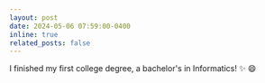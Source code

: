 ```yaml
---
layout: post
date: 2024-05-06 07:59:00-0400
inline: true
related_posts: false
---
```


I finished my first college degree, a bachelor's in Informatics! :sparkles: :smile:
